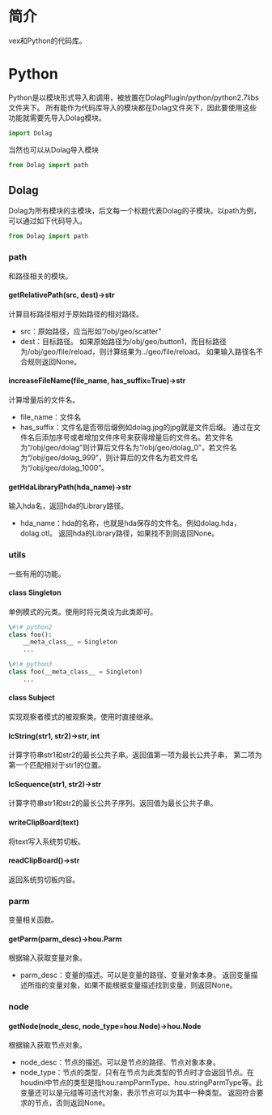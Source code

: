 # 简介

vex和Python的代码库。

# Python

Python是以模块形式导入和调用，被放置在DolagPlugin/python/python2.7libs文件夹下。
所有能作为代码库导入的模块都在Dolag文件夹下，因此要使用这些功能就需要先导入Dolag模块。
```python
import Dolag
```
当然也可以从Dolag导入模块
```python
from Dolag import path
```
## Dolag

Dolag为所有模块的主模块，后文每一个标题代表Dolag的子模块。以path为例，可以通过如下代码导入。
```python
from Dolag import path
```

### path

和路径相关的模块。

#### getRelativePath(src, dest)->str

计算目标路径相对于原始路径的相对路径。
+ src：原始路径，应当形如“/obj/geo/scatter”
+ dest：目标路径。
如果原始路径为/obj/geo/button1，而目标路径为/obj/geo/file/reload，则计算结果为../geo/file/reload。
如果输入路径名不合规则返回None。

#### increaseFileName(file_name, has_suffix=True)->str

计算增量后的文件名。
+ file_name：文件名
+ has_suffix：文件名是否带后缀例如dolag.jpg的jpg就是文件后缀。
通过在文件名后添加序号或者增加文件序号来获得增量后的文件名。若文件名为“/obj/geo/dolag”则计算后文件名为“/obj/geo/dolag_0”，若文件名为“/obj/geo/dolag_999”，则计算后的文件名为若文件名为“/obj/geo/dolag_1000”。

#### getHdaLibraryPath(hda_name)->str

输入hda名，返回hda的Library路径。
+ hda_name：hda的名称，也就是hda保存的文件名。例如dolag.hda，dolag.otl。
返回hda的Library路径，如果找不到则返回None。

### utils

一些有用的功能。

#### class Singleton

单例模式的元类。使用时将元类设为此类即可。

```python
\#\# python2
class foo():
	__meta_class__ = Singleton
	...

\#\# python3
class foo(__meta_class__ = Singleton)
	...
```

#### class Subject

实现观察者模式的被观察类。使用时直接继承。

#### lcString(str1, str2)->str, int

计算字符串str1和str2的最长公共子串。返回值第一项为最长公共子串， 第二项为第一个匹配相对于str1的位置。

#### lcSequence(str1, str2)->str

计算字符串str1和str2的最长公共子序列。返回值为最长公共子串。

#### writeClipBoard(text)

将text写入系统剪切板。

#### readClipBoard()->str

返回系统剪切板内容。

### parm

变量相关函数。

#### getParm(parm_desc)->hou.Parm

根据输入获取变量对象。
+ parm_desc：变量的描述。可以是变量的路径、变量对象本身。
返回变量描述所指的变量对象，如果不能根据变量描述找到变量，则返回None。

### node

#### getNode(node_desc, node_type=hou.Node)->hou.Node

根据输入获取节点对象。
+ node_desc：节点的描述。可以是节点的路径、节点对象本身。
+ node_type：节点的类型，只有在节点为此类型的节点时才会返回节点。在houdini中节点的类型是指hou.rampParmType、hou.stringParmType等。此变量还可以是元组等可迭代对象，表示节点可以为其中一种类型。
返回符合要求的节点，否则返回None。